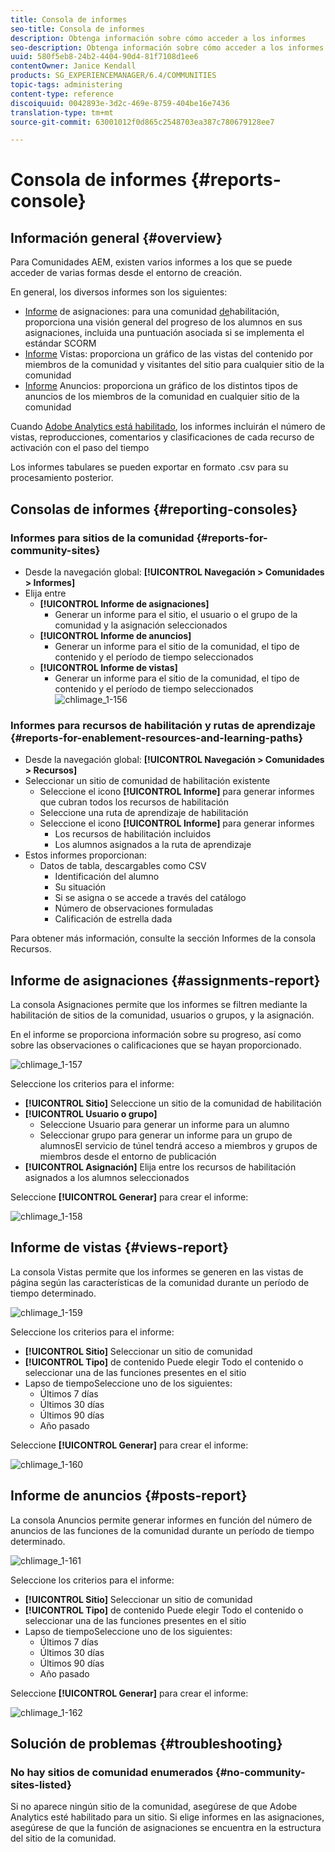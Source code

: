 ```yaml
---
title: Consola de informes
seo-title: Consola de informes
description: Obtenga información sobre cómo acceder a los informes
seo-description: Obtenga información sobre cómo acceder a los informes
uuid: 580f5eb8-24b2-4404-90d4-81f7108d1ee6
contentOwner: Janice Kendall
products: SG_EXPERIENCEMANAGER/6.4/COMMUNITIES
topic-tags: administering
content-type: reference
discoiquuid: 0042893e-3d2c-469e-8759-404be16e7436
translation-type: tm+mt
source-git-commit: 63001012f0d865c2548703ea387c780679128ee7

---
```



# Consola de informes {#reports-console}

## Información general {#overview}

Para Comunidades AEM, existen varios informes a los que se puede acceder de varias formas desde el entorno de creación.

En general, los diversos informes son los siguientes:

* [Informe](#assignments-report) de asignaciones: para una comunidad [de](overview.md#enablement-community)habilitación, proporciona una visión general del progreso de los alumnos en sus asignaciones, incluida una puntuación asociada si se implementa el estándar SCORM
* [Informe](#views-report) Vistas: proporciona un gráfico de las vistas del contenido por miembros de la comunidad y visitantes del sitio para cualquier sitio de la comunidad
* [Informe](#posts-report) Anuncios: proporciona un gráfico de los distintos tipos de anuncios de los miembros de la comunidad en cualquier sitio de la comunidad

Cuando [Adobe Analytics está habilitado](sites-console.md#analytics), los informes incluirán el número de vistas, reproducciones, comentarios y clasificaciones de cada recurso de activación con el paso del tiempo

Los informes tabulares se pueden exportar en formato .csv para su procesamiento posterior.

## Consolas de informes {#reporting-consoles}

### Informes para sitios de la comunidad {#reports-for-community-sites}

* Desde la navegación global: **[!UICONTROL Navegación > Comunidades > Informes]**
* Elija entre
   * **[!UICONTROL Informe de asignaciones]**
      * Generar un informe para el sitio, el usuario o el grupo de la comunidad y la asignación seleccionados
   * **[!UICONTROL Informe de anuncios]**
      * Generar un informe para el sitio de la comunidad, el tipo de contenido y el período de tiempo seleccionados
   * **[!UICONTROL Informe de vistas]**
      * Generar un informe para el sitio de la comunidad, el tipo de contenido y el período de tiempo seleccionados
         ![chlimage_1-156](assets/chlimage_1-156.png)

### Informes para recursos de habilitación y rutas de aprendizaje {#reports-for-enablement-resources-and-learning-paths}

* Desde la navegación global: **[!UICONTROL Navegación > Comunidades > Recursos]**
* Seleccionar un sitio de comunidad de habilitación existente
   * Seleccione el icono **[!UICONTROL Informe]** para generar informes que cubran todos los recursos de habilitación
   * Seleccione una ruta de aprendizaje de habilitación
   * Seleccione el icono **[!UICONTROL Informe]** para generar informes
      * Los recursos de habilitación incluidos
      * Los alumnos asignados a la ruta de aprendizaje
* Estos informes proporcionan:
   * Datos de tabla, descargables como CSV
      * Identificación del alumno
      * Su situación
      * Si se asigna o se accede a través del catálogo
      * Número de observaciones formuladas
      * Calificación de estrella dada

Para obtener más información, consulte la sección [](resources.md#report) Informes de la consola Recursos.

## Informe de asignaciones {#assignments-report}

La consola Asignaciones permite que los informes se filtren mediante la habilitación de sitios de la comunidad, usuarios o grupos, y la asignación.

En el informe se proporciona información sobre su progreso, así como sobre las observaciones o calificaciones que se hayan proporcionado.

![chlimage_1-157](assets/chlimage_1-157.png)

Seleccione los criterios para el informe:

* **[!UICONTROL Sitio]** Seleccione un sitio de la comunidad de habilitación
* **[!UICONTROL Usuario o grupo]**
   * Seleccione Usuario para generar un informe para un alumno
   * Seleccionar grupo para generar un informe para un grupo de alumnosEl servicio de túnel tendrá acceso a miembros y grupos de miembros desde el entorno de publicación
* **[!UICONTROL Asignación]** Elija entre los recursos de habilitación asignados a los alumnos seleccionados

Seleccione **[!UICONTROL Generar]** para crear el informe:

![chlimage_1-158](assets/chlimage_1-158.png)

## Informe de vistas {#views-report}

La consola Vistas permite que los informes se generen en las vistas de página según las características de la comunidad durante un período de tiempo determinado.

![chlimage_1-159](assets/chlimage_1-159.png)

Seleccione los criterios para el informe:

* **[!UICONTROL Sitio]** Seleccionar un sitio de comunidad
* **[!UICONTROL Tipo]** de contenido Puede elegir Todo el contenido o seleccionar una de las funciones presentes en el sitio
* Lapso de tiempoSeleccione uno de los siguientes:
   * Últimos 7 días
   * Últimos 30 días
   * Últimos 90 días
   * Año pasado

Seleccione **[!UICONTROL Generar]** para crear el informe:

![chlimage_1-160](assets/chlimage_1-160.png)

## Informe de anuncios {#posts-report}

La consola Anuncios permite generar informes en función del número de anuncios de las funciones de la comunidad durante un período de tiempo determinado.

![chlimage_1-161](assets/chlimage_1-161.png)

Seleccione los criterios para el informe:

* **[!UICONTROL Sitio]** Seleccionar un sitio de comunidad
* **[!UICONTROL Tipo]** de contenido Puede elegir Todo el contenido o seleccionar una de las funciones presentes en el sitio
* Lapso de tiempoSeleccione uno de los siguientes:
   * Últimos 7 días
   * Últimos 30 días
   * Últimos 90 días
   * Año pasado

Seleccione **[!UICONTROL Generar]** para crear el informe:

![chlimage_1-162](assets/chlimage_1-162.png)

## Solución de problemas {#troubleshooting}

### No hay sitios de comunidad enumerados {#no-community-sites-listed}

Si no aparece ningún sitio de la comunidad, asegúrese de que Adobe Analytics esté habilitado para un sitio. Si elige informes en las asignaciones, asegúrese de que la función de asignaciones se encuentra en la estructura del sitio de la comunidad.
